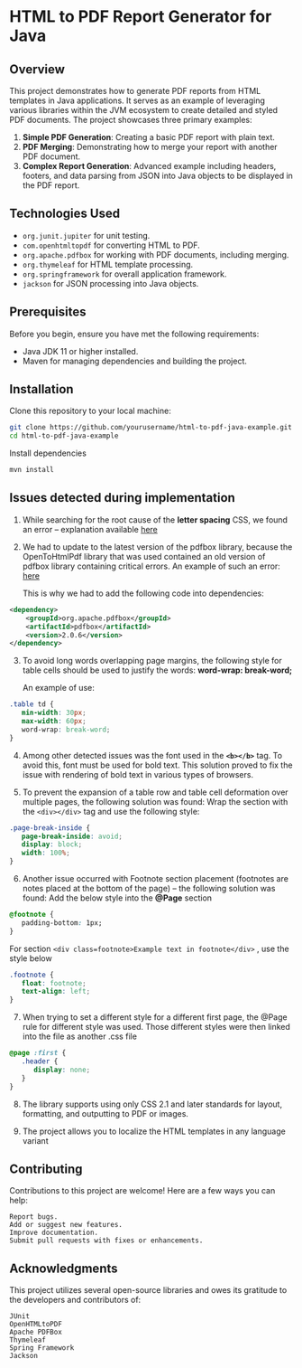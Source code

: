 # HTML to PDF Report Generator for Java

## Overview

This project demonstrates how to generate PDF reports from HTML templates in Java applications. It serves as an example of leveraging various libraries within the JVM ecosystem to create detailed and styled PDF documents. The project showcases three primary examples:

1. **Simple PDF Generation**: Creating a basic PDF report with plain text.
2. **PDF Merging**: Demonstrating how to merge your report with another PDF document.
3. **Complex Report Generation**: Advanced example including headers, footers, and data parsing from JSON into Java objects to be displayed in the PDF report.

## Technologies Used

- `org.junit.jupiter` for unit testing.
- `com.openhtmltopdf` for converting HTML to PDF.
- `org.apache.pdfbox` for working with PDF documents, including merging.
- `org.thymeleaf` for HTML template processing.
- `org.springframework` for overall application framework.
- `jackson` for JSON processing into Java objects.

## Prerequisites

Before you begin, ensure you have met the following requirements:

- Java JDK 11 or higher installed.
- Maven for managing dependencies and building the project.

## Installation

Clone this repository to your local machine:

```sh
git clone https://github.com/yourusername/html-to-pdf-java-example.git
cd html-to-pdf-java-example
```
Install dependencies
```sh
mvn install
```

## Issues detected during implementation
1. While searching for the root cause of the **letter spacing** CSS, we found an error – explanation available [here](https://github.com/danfickle/openhtmltopdf/issues/228#issuecomment-408588612)
2. We had to update to the latest version of the pdfbox library, because the OpenToHtmlPdf library that was used contained an old version of pdfbox library containing critical errors. An example of such an error:
   [here](https://devhub.checkmarx.com/cve-details/CVE-2018-8036/?utm_source=jetbrains&utm_medium=referral&utm_campaign=idea)

    This is why we had to add the following code into dependencies:
```xml
<dependency>
    <groupId>org.apache.pdfbox</groupId>
    <artifactId>pdfbox</artifactId>
    <version>2.0.6</version>
</dependency>
```
3. To avoid long words overlapping page margins, the following style for table cells should be used to justify the words: **word-wrap: break-word;**
  
   An example of use:
```css
.table td {
   min-width: 30px;
   max-width: 60px;
   word-wrap: break-word;
}
```   
4. Among other detected issues was the font used in the **```<b></b>```**  tag. To avoid this, font must be used for bold text. This solution proved to fix the issue with rendering of bold text in various types of browsers.

5. To prevent the expansion of a table row and table cell deformation over multiple pages, the following solution was found:
   Wrap the section with the ```<div></div>``` tag and use the following style:
```css
.page-break-inside {
   page-break-inside: avoid;
   display: block;
   width: 100%;
}
``` 
6. Another issue occurred with Footnote section placement (footnotes are notes placed at the bottom of the page) – the following solution was found:
   Add the below style into the **@Page** section
```css
@footnote {
   padding-bottom: 1px;
}
```
   For section ```<div class=footnote>Example text in footnote</div>``` , use the style below
```css
.footnote {
   float: footnote;
   text-align: left;
}
``` 
7. When trying to set a different style for a different first page, the @Page rule for different style was used. Those different styles were then linked into the file as another .css file
```css
@page :first {
   .header {
      display: none;
   }
} 
``` 
8. The library supports using only CSS 2.1 and later standards for layout, formatting, and outputting to PDF or images.

9. The project allows you to localize the HTML templates in any language variant
   

## Contributing
Contributions to this project are welcome! Here are a few ways you can help:

    Report bugs.
    Add or suggest new features.
    Improve documentation.
    Submit pull requests with fixes or enhancements.

## Acknowledgments
This project utilizes several open-source libraries and owes its gratitude to the developers and contributors of:

    JUnit
    OpenHTMLtoPDF
    Apache PDFBox
    Thymeleaf
    Spring Framework
    Jackson